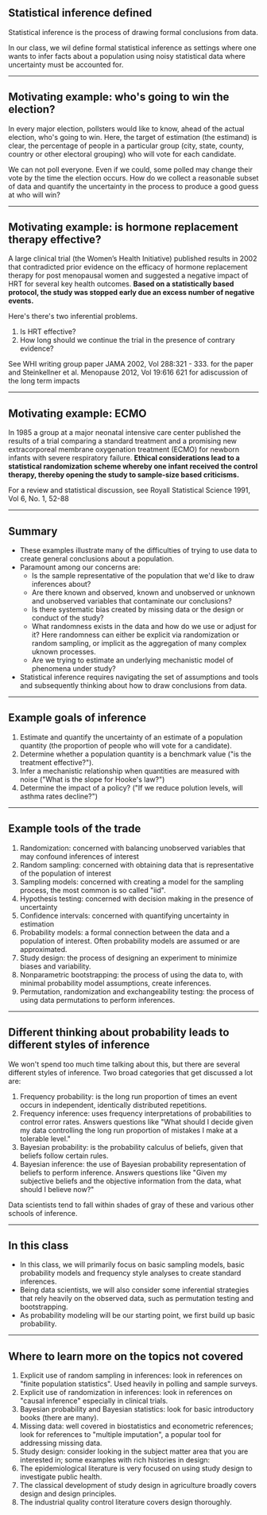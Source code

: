 ## Statistical inference defined

Statistical inference is the process of drawing formal conclusions from
data. 

In our class, we wil define formal statistical inference as settings where one wants to infer facts about a population using noisy
statistical data where uncertainty must be accounted for.

---

## Motivating example: who's going to win the election?

In every major election, pollsters would like to know, ahead of the
actual election, who's going to win. Here, the target of
estimation (the estimand) is clear, the percentage of people in 
a particular group (city, state, county, country or other electoral
grouping) who will vote for each candidate.

We can not poll everyone. Even if we could, some polled 
may change their vote by the time the election occurs.
How do we collect a reasonable subset of data and quantify the
uncertainty in the process to produce a good guess at who will win?

---

## Motivating example: is hormone replacement therapy effective? 

A large clinical trial (the Women’s Health Initiative) published results in 2002 that contradicted prior evidence on the efficacy of hormone replacement therapy for post menopausal women and suggested a negative impact of HRT for several key health outcomes. **Based on a statistically based protocol, the study was stopped early due an excess number of negative events.**

Here's there's two inferential problems. 

1. Is HRT effective?
2. How long should we continue the trial in the presence of contrary
evidence?

See WHI writing group paper JAMA 2002, Vol 288:321 - 333. for the paper and Steinkellner et al. Menopause 2012, Vol 19:616 621 for adiscussion of the long term impacts

---

## Motivating example: ECMO

In 1985 a group at a major neonatal intensive care center published the results of a trial comparing a standard treatment and a promising new extracorporeal membrane oxygenation treatment (ECMO) for newborn infants with severe respiratory failure. **Ethical considerations lead to a statistical randomization scheme whereby one infant received the control therapy, thereby opening the study to sample-size based criticisms.**

For a review and statistical discussion, see Royall Statistical Science 1991, Vol 6, No. 1, 52-88

---

## Summary

- These examples illustrate many of the difficulties of trying
to use data to create general conclusions about a population.
- Paramount among our concerns are:
  - Is the sample representative of the population that we'd like to draw inferences about?
  - Are there known and observed, known and unobserved or unknown and unobserved variables that contaminate our conclusions?
  - Is there systematic bias created by missing data or the design or conduct of the study?
  - What randomness exists in the data and how do we use or adjust for it? Here randomness can either be explicit via randomization
or random sampling, or implicit as the aggregation of many complex uknown processes.
  - Are we trying to estimate an underlying mechanistic model of phenomena under study?
- Statistical inference requires navigating the set of assumptions and
tools and subsequently thinking about how to draw conclusions from data.

---
## Example goals of inference

1. Estimate and quantify the uncertainty of an estimate of 
a population quantity (the proportion of people who will
    vote for a candidate).
2. Determine whether a population quantity 
    is a benchmark value ("is the treatment effective?").
3. Infer a mechanistic relationship when quantities are measured with
    noise ("What is the slope for Hooke's law?")
4. Determine the impact of a policy? ("If we reduce polution levels,
    will asthma rates decline?")


---
## Example tools of the trade 

1. Randomization: concerned with balancing unobserved variables that may confound inferences of interest
2. Random sampling: concerned with obtaining data that is representative 
of the population of interest
3. Sampling models: concerned with creating a model for the sampling
process, the most common is so called "iid".
4. Hypothesis testing: concerned with decision making in the presence of uncertainty
5. Confidence intervals: concerned with quantifying uncertainty in 
estimation
6. Probability models: a formal connection between the data and a population of interest. Often probability models are assumed or are
approximated.
7. Study design: the process of designing an experiment to minimize biases and variability.
8. Nonparametric bootstrapping: the process of using the data to,
    with minimal probability model assumptions, create inferences.
9. Permutation, randomization and exchangeability testing: the process 
of using data permutations to perform inferences.

---
## Different thinking about probability leads to different styles of inference

We won't spend too much time talking about this, but there are several different
styles of inference. Two broad categories that get discussed a lot are:

1. Frequency probability: is the long run proportion of times an event occurs in independent, identically distributed repetitions.
2. Frequency inference: uses frequency interpretations of probabilities to control error rates. Answers questions like "What should I decide given my data controlling the long run proportion of mistakes I make at a tolerable level."
3. Bayesian probability: is the probability calculus of beliefs, given that beliefs follow certain rules.
4. Bayesian inference: the use of Bayesian probability representation of beliefs to perform inference. Answers questions like "Given my subjective beliefs and the objective information from the data, what should I believe now?"

Data scientists tend to fall within shades of gray of these and various other schools of inference. 

---
## In this class

* In this class, we will primarily focus on basic sampling models, basic probability models and frequency style analyses to create standard inferences. 
* Being data scientists,  we will also consider some inferential strategies that  rely heavily on the observed data, such as permutation testing and bootstrapping.
* As probability modeling will be our starting point, we first build
up basic probability.

---
## Where to learn more on the topics not covered

1. Explicit use of random sampling in inferences: look in references on "finite population statistics". Used heavily in polling and sample surveys.
2. Explicit use of randomization in inferences: look in references on "causal inference" especially in clinical trials.
3. Bayesian probability and Bayesian statistics: look for basic introductory books (there are many).
4. Missing data: well covered in biostatistics and econometric references; look for references to "multiple imputation", a popular tool for addressing missing data.
5. Study design: consider looking in the subject matter area that you are interested in; some examples with rich histories in design:
  1. The epidemiological literature is very focused on using study design to investigate public health.
  2. The classical development of study design in agriculture broadly covers design and design principles.
  3. The industrial quality control literature covers design thoroughly.
